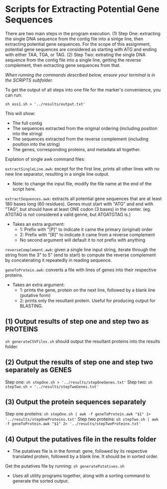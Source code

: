 # Scripts for Extracting Potential Gene Sequences
There are two main steps in the program execution.
(1) Step One: extracting the single DNA sequence from the contig file into a sinlge line, then extracting potential gene sequences. For the scope of this assignment, potential gene sequences are considered as starting with ATG and ending with either TAA, TGA, or TAG.
(2) Step Two: extrating the single DNA sequence from the contig file into a single line, getting the reverse complement, then extracting gene sequences from that.

*When running the commands described below, ensure your terminal is in the SCRIPTS subfolder.*

To get the output of all steps into one file for the marker's convenience, you can run:

```
sh ass1.sh > '../results/output.txt'
```
This will show:
- The full contig
- The sequences extracted from the original ordering (including position into the string)
- The sequences extracted from the reverse complement (including position into the string)
- The genes, corresponding proteins, and metadata all together.

Explation of single awk command files:

`extractSingleLine.awk`: except for the first line, prints all other lines with no new line separator, resulting in a single line output.

- Note: to change the input file, modify the file name at the end of the script here.


`extractSequences.awk`: extracts all potential gene sequences that are at least 180 bases long (60 residues). Genes must start with "ATG" and end with "TAG", but should have at least ONE codon (3 bases) in the center. (eg. ATGTAG is not considered a valid genne, but ATGATGTAG is.)
- Takes an extra argument:
  - 1: Prefix with "[P]" to indicate it came the primary (original) order
  - 2: Prefix with "[R]" to indicate it came from a reverse complement
  - No second argument will default it to not prefix with anything

`reverseComplement.awk`: given a single line input string, iterate through the string from the 3" to 5" (end to start) to compute the reverse complement by concatenating it repeatedly in reading sequence.

`geneToProtein.awk`: converts a file with lines of genes into their respective proteins.
- Takes an extra argument:
  - 1: prints the gene, protein on the next line, followed by a blank line (putative form)
  - 2: prints only the resultant protein. Useful for producing output for BLASTING.


## (1) Output results of step one and step two as PROTEINS
`sh generateCSVFiles.sh` should output the resultant proteins into the results folder.

## (2) Output the results of step one and step two separately as GENES
Step one: `sh stepOne.sh > '../results/stepOneGenes.txt'`
Step two: `sh stepTwo.sh > '../results/stepTwoGenes.txt'`

## (3) Output the protein sequences separately
Step one proteins: `sh stepOne.sh | awk -f geneToProtein.awk "$1" 1> '../results/stepOneProteins.txt'`
Step two proteins: `sh stepTwo.sh | awk -f geneToProtein.awk "$1" 2> '../results/stepTwoProteins.txt'`

## (4) Output the putatives file in the results folder
- The putatives file is in the format: gene, followed by its respective translated protein, followed by a blank line. It should be in sorted order.

Get the putatives file by running: `sh generatePutatives.sh`
- Uses all utility programs together, along with a sorting command to generate the sorted output.